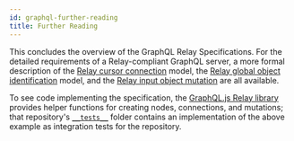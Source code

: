 ```yaml
---
id: graphql-further-reading
title: Further Reading
---
```


This concludes the overview of the GraphQL Relay Specifications. For the detailed requirements of a Relay-compliant GraphQL server, a more formal description of the [Relay cursor connection](/relay/graphql/connections.htm) model, the [Relay global object identification](/relay/graphql/objectidentification.htm) model, and the [Relay input object mutation](/relay/graphql/mutations.htm) are all available.

To see code implementing the specification, the [GraphQL.js Relay library](https://github.com/graphql/graphql-relay-js) provides helper functions for creating nodes, connections, and mutations; that repository's [`__tests__`](https://github.com/graphql/graphql-relay-js/tree/master/src/__tests__) folder contains an implementation of the above example as integration tests for the repository.
